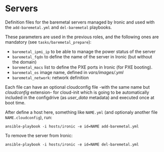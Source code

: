 Servers
=======

Definition files for the baremetal servers managed by Ironic and used with the 
`add-baremetal.yml` and `del-baremetal` playbooks.

These parameters are used in the previous roles, and the following ones are
mandatory (see `tasks/baremetal_prepare`):

* `baremetal_ipmi_ip` to be able to manage the power status of the server
* `baremetal_fqdn` to define the name of the server in Ironic (but without the domain)
* `baremetal_macs` list to define the PXE ports in Ironic (for PXE booting).
* `baremetal_os` image name, defined in *vars/images/<name>.yml*
* `baremetal_network`: network definition

Each file can have an optional cloudconfig file -with the same name but
*cloudconfig* extension- for cloud-init which is going to be automatically 
included in the configdrive (as *user_data* metadata) and executed once at 
boot time.

After define a host here, something like `NAME.yml` (and optionaly another 
file `NAME.cloudconfig`), run:

```
ansible-playbook -i hosts/ironic -e id=NAME add-baremetal.yml
```

To remove the server from Ironic:

```
ansible-playbook -i hosts/ironic -e id=NAME del-baremetal.yml
```
